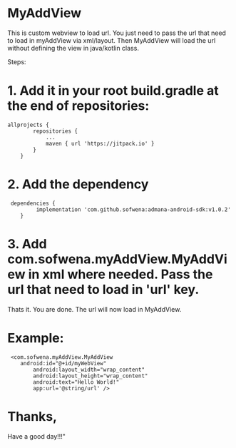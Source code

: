 # MyAddView

This is custom webview to load url. You just need to pass the url that need to load in myAddView via xml/layout. Then MyAddView will load the url without defining the view in java/kotlin class. 

Steps:
# 1. Add it in your root build.gradle at the end of repositories:

	allprojects {
			repositories {
				...
				maven { url 'https://jitpack.io' }
			}
		}
  
  
# 2. Add the dependency

  	 dependencies {
	      	 implementation 'com.github.sofwena:admana-android-sdk:v1.0.2'
		}
  
  
# 3. Add com.sofwena.myAddView.MyAddView in xml where needed. Pass the url that need to load in 'url' key.

Thats it. You are done. The url will now load in MyAddView. 

# Example:

	 <com.sofwena.myAddView.MyAddView
	 	android:id="@+id/myWebView"
        	android:layout_width="wrap_content"
        	android:layout_height="wrap_content"
        	android:text="Hello World!"
        	app:url='@string/url' />
        
	
# Thanks,
 Have a good day!!!"
  
